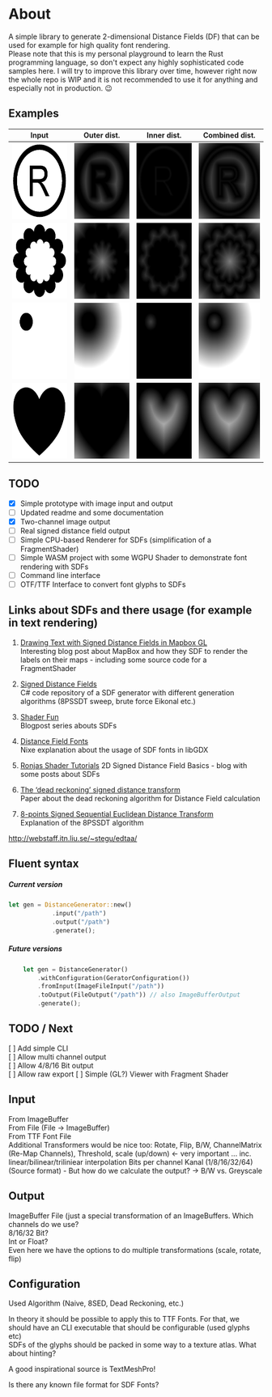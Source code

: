 # About

A simple library to generate 2-dimensional Distance Fields (DF) that can be used
for example for high quality font rendering.  
Please note that this is my personal playground to learn the Rust programming 
language, so don't expect any highly sophisticated code samples here. 
I will try to improve this library over time, however right now the whole repo
is WIP and it is not recommended to use it for anything 
and especially not in production. 😉

## Examples

| Input | Outer dist. | Inner dist. | Combined dist.
| --- | --- | --- | --- |  
| <img alt="input image 1" src="assets/example_1_rgba_512x512.png" width="150" height="150" /> | <img alt="outer distance 1" src="output/odf_example_1_512x512.png" width="150" height="150" /> | <img alt="inner distance 1" src="output/idf_example_1_512x512.png" width="150" height="150" /> | <img alt="combined distance 1" src="output/cdf_example_1_512x512.png" width="150" height="150" /> 
| <img alt="input image 2" src="assets/example_2_rgba_512x512.png" width="150" height="150" /> | <img alt="outer distance 2" src="output/odf_example_2_512x512.png" width="150" height="150" /> | <img alt="inner distance 2" src="output/idf_example_2_512x512.png" width="150" height="150" /> | <img alt="combined distance 2" src="output/cdf_example_2_512x512.png" width="150" height="150" />
| <img alt="input image 3" src="assets/example_3_rgba_512x512.png" width="150" height="150" /> | <img alt="outer distance 3" src="output/odf_example_3_512x512.png" width="150" height="150" /> | <img alt="inner distance 3" src="output/idf_example_3_512x512.png" width="150" height="150" /> | <img alt="combined distance 3" src="output/cdf_example_3_512x512.png" width="150" height="150" />
| <img alt="input image 4" src="assets/example_4_rgba_512x512.png" width="150" height="150" /> | <img alt="outer distance 4" src="output/odf_example_4_512x512.png" width="150" height="150" /> | <img alt="inner distance 4" src="output/idf_example_4_512x512.png" width="150" height="150" /> | <img alt="combined distance 4" src="output/cdf_example_4_512x512.png" width="150" height="150" />

## TODO

- [x] Simple prototype with image input and output  
- [ ] Updated readme and some documentation  
- [X] Two-channel image output  
- [ ] Real signed distance field output  
- [ ] Simple CPU-based Renderer for SDFs (simplification of a FragmentShader)  
- [ ] Simple WASM project with some WGPU Shader to demonstrate font rendering with SDFs  
- [ ] Command line interface  
- [ ] OTF/TTF Interface to convert font glyphs to SDFs  
 
## Links about SDFs and there usage (for example in text rendering) 

1) [Drawing Text with Signed Distance Fields in Mapbox GL](https://blog.mapbox.com/drawing-text-with-signed-distance-fields-in-mapbox-gl-b0933af6f817)  
Interesting blog post about MapBox and how they SDF to render the labels on their maps - 
including some source code for a FragmentShader

1) [Signed Distance Fields](https://github.com/chriscummings100/signeddistancefields/blob/master/Assets/SignedDistanceFields/SignedDistanceFieldGenerator.cs)  
C# code repository of a SDF generator with different generation algorithms 
(8PSSDT sweep, brute force Eikonal etc.)

1) [Shader Fun](https://shaderfun.com/)  
Blogpost series abouts SDFs

1) [Distance Field Fonts](https://github.com/libgdx/libgdx/wiki/Distance-field-fonts)  
Nixe explanation about the usage of SDF fonts in libGDX  

1) [Ronjas Shader Tutorials](https://www.ronja-tutorials.com/2018/11/10/2d-sdf-basics.html)
2D Signed Distance Field Basics - blog with some posts about SDFs

1) [The ‘dead reckoning’ signed distance transform](https://perso.ensta-paris.fr/~manzaner/Download/IAD/Grevera_04.pdf)  
Paper about the dead reckoning algorithm for Distance Field calculation

1) [8-points Signed Sequential Euclidean Distance Transform](https://github.com/Lisapple/8SSEDT)  
Explanation of the 8PSSDT algorithm

http://webstaff.itn.liu.se/~stegu/edtaa/

## Fluent syntax

##### Current version
```rust
let gen = DistanceGenerator::new()
            .input("/path")
            .output("/path")
            .generate();
```

##### Future versions

```rust
    let gen = DistanceGenerator()
        .withConfiguration(GeratorConfiguration())
        .fromInput(ImageFileInput("/path"))
        .toOutput(FileOutput("/path")) // also ImageBufferOutput
        .generate();
```

## TODO / Next

[ ] Add simple CLI  
[ ] Allow multi channel output  
[ ] Allow 4/8/16 Bit output  
[ ] Allow raw export
[ ] Simple (GL?) Viewer with Fragment Shader 

## Input
From ImageBuffer  
From File (File -> ImageBuffer)  
From TTF Font File  
Additional Transformers would be nice too:
Rotate, Flip, B/W, ChannelMatrix (Re-Map Channels), Threshold,
scale (up/down) <- very important ... inc. linear/bilinear/triliniear interpolation
Bits per channel Kanal (1/8/16/32/64) (Source format) - 
But how do we calculate the output? ->  B/W vs. Greyscale

## Output  
ImageBuffer
File (just a special transformation of an ImageBuffers. Which channels do we use?   
8/16/32 Bit?  
Int or Float?  
Even here we have the options to do multiple transformations (scale, rotate, flip)  


## Configuration  
Used Algorithm (Naive, 8SED, Dead Reckoning, etc.)

In theory it should be possible to apply this to TTF Fonts. For that, we should have an CLI executable
that should be configurable (used glyphs etc)  
SDFs of the glyphs should be packed in some way to a texture atlas. What about hinting?

A good inspirational source is TextMeshPro!

Is there any known file format for SDF Fonts?
